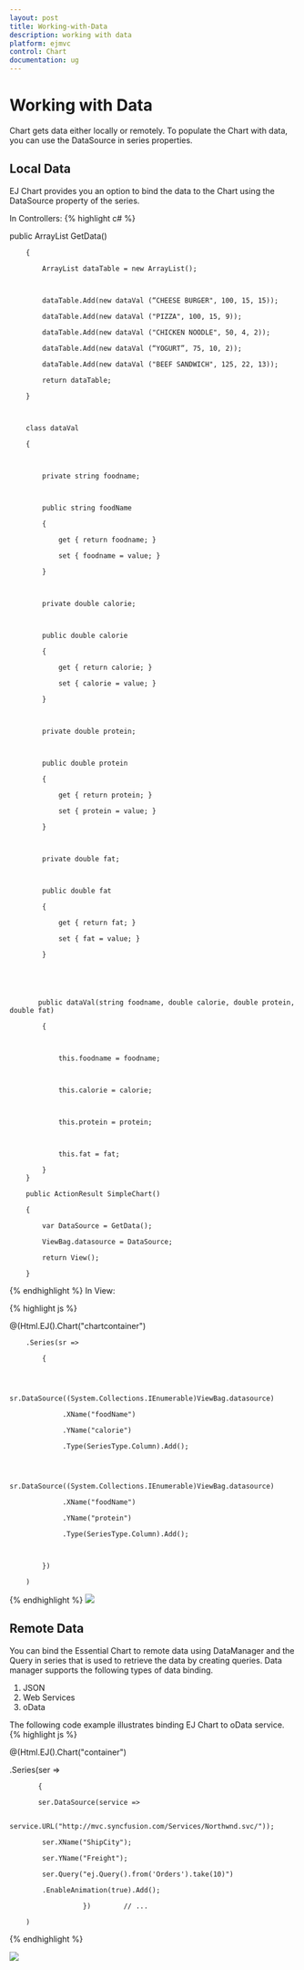 ```yaml
---
layout: post
title: Working-with-Data
description: working with data
platform: ejmvc
control: Chart
documentation: ug
---
```


# Working with Data

Chart gets data either locally or remotely. To populate the Chart with data, you can use the DataSource in series properties.

## Local Data

EJ Chart provides you an option to bind the data to the Chart using the DataSource property of the series. 

In Controllers:
{% highlight c# %}

  public ArrayList GetData()

        {

            ArrayList dataTable = new ArrayList();



            dataTable.Add(new dataVal (“CHEESE BURGER", 100, 15, 15));

            dataTable.Add(new dataVal ("PIZZA", 100, 15, 9));

            dataTable.Add(new dataVal ("CHICKEN NOODLE", 50, 4, 2));

            dataTable.Add(new dataVal (“YOGURT”, 75, 10, 2));

            dataTable.Add(new dataVal ("BEEF SANDWICH", 125, 22, 13)); 

            return dataTable;

        }



        class dataVal

        {



            private string foodname;



            public string foodName

            {

                get { return foodname; }

                set { foodname = value; }

            }



            private double calorie;



            public double calorie

            {

                get { return calorie; }

                set { calorie = value; }

            }



            private double protein;



            public double protein

            {

                get { return protein; }

                set { protein = value; }

            }



            private double fat;



            public double fat

            {

                get { return fat; }

                set { fat = value; }

            }





           public dataVal(string foodname, double calorie, double protein, double fat)

            {



                this.foodname = foodname;



                this.calorie = calorie;



                this.protein = protein;



                this.fat = fat;

            }
        }

        public ActionResult SimpleChart()

        {

            var DataSource = GetData();

            ViewBag.datasource = DataSource;

            return View();

        }

{% endhighlight  %}
In View:


{% highlight js %}


@(Html.EJ().Chart("chartcontainer")

        .Series(sr =>

            {



              sr.DataSource((System.Collections.IEnumerable)ViewBag.datasource)

                 .XName("foodName")

                 .YName("calorie")

                 .Type(SeriesType.Column).Add();



              sr.DataSource((System.Collections.IEnumerable)ViewBag.datasource)

                 .XName("foodName")

                 .YName("protein")

                 .Type(SeriesType.Column).Add();



            })

        )    


{% endhighlight  %}
![](Working-with-Data_images/Working-with-Data_img1.png)



## Remote Data

You can bind the Essential Chart to remote data using DataManager and the Query in series that is used to retrieve the data by creating queries. Data manager supports the following types of data binding.

1. JSON
2. Web Services
3. oData

The following code example illustrates binding EJ Chart to oData service.   
{% highlight js %}




 @(Html.EJ().Chart("container")                                                      

  .Series(ser =>

           {                           

           ser.DataSource(service =>     

                    service.URL("http://mvc.syncfusion.com/Services/Northwnd.svc/"));

            ser.XName("ShipCity");

            ser.YName("Freight");

            ser.Query("ej.Query().from('Orders').take(10)")

            .EnableAnimation(true).Add();

                      })        // ...                                    

        )
{% endhighlight  %}


![](Working-with-Data_images/Working-with-Data_img2.png)



